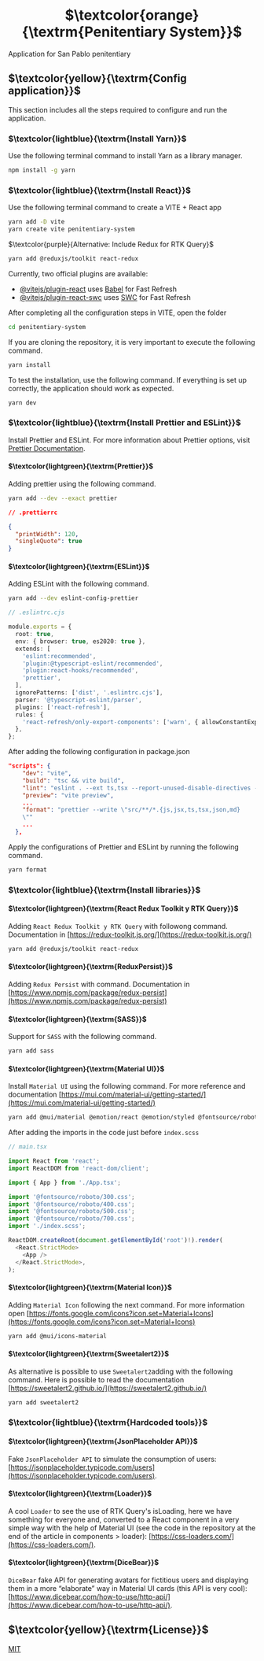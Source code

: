 # <center> $\textcolor{orange}{\textrm{Penitentiary System}}$ </center>

Application for San Pablo penitentiary

## $\textcolor{yellow}{\textrm{Config application}}$

This section includes all the steps required to configure and run the application.

### $\textcolor{lightblue}{\textrm{Install Yarn}}$

Use the following terminal command to install Yarn as a library manager.

```bash
npm install -g yarn
```

### $\textcolor{lightblue}{\textrm{Install React}}$

Use the following terminal command to create a VITE + React app

```bash
yarn add -D vite
yarn create vite penitentiary-system
```

$\textcolor{purple}{Alternative: Include Redux for RTK Query}$

```bash
yarn add @reduxjs/toolkit react-redux
```

Currently, two official plugins are available:

- [@vitejs/plugin-react](https://github.com/vitejs/vite-plugin-react/blob/main/packages/plugin-react/README.md) uses [Babel](https://babeljs.io/) for Fast Refresh
- [@vitejs/plugin-react-swc](https://github.com/vitejs/vite-plugin-react-swc) uses [SWC](https://swc.rs/) for Fast Refresh

After completing all the configuration steps in VITE, open the folder

```bash
cd penitentiary-system
```

If you are cloning the repository, it is very important to execute the following command.

```bash
yarn install
```

To test the installation, use the following command. If everything is set up correctly, the application should work as expected.

```bash
yarn dev
```

### $\textcolor{lightblue}{\textrm{Install Prettier and ESLint}}$

Install Prettier and ESLint. For more information about Prettier options, visit [Prettier Documentation](https://prettier.io/docs/en/options).

#### $\textcolor{lightgreen}{\textrm{Prettier}}$

Adding prettier using the following command.

```bash
yarn add --dev --exact prettier
```

```json
// .prettierrc

{
  "printWidth": 120,
  "singleQuote": true
}
```

#### $\textcolor{lightgreen}{\textrm{ESLint}}$

Adding ESLint with the following command.

```bash
yarn add --dev eslint-config-prettier
```

```typescript
// .eslintrc.cjs

module.exports = {
  root: true,
  env: { browser: true, es2020: true },
  extends: [
    'eslint:recommended',
    'plugin:@typescript-eslint/recommended',
    'plugin:react-hooks/recommended',
    'prettier',
  ],
  ignorePatterns: ['dist', '.eslintrc.cjs'],
  parser: '@typescript-eslint/parser',
  plugins: ['react-refresh'],
  rules: {
    'react-refresh/only-export-components': ['warn', { allowConstantExport: true }],
  },
};
```

After adding the following configuration in package.json

```json
"scripts": {
    "dev": "vite",
    "build": "tsc && vite build",
    "lint": "eslint . --ext ts,tsx --report-unused-disable-directives --max-warnings 0",
    "preview": "vite preview",
    ...
    "format": "prettier --write \"src/**/*.{js,jsx,ts,tsx,json,md}
    \""
    ...
  },
```

Apply the configurations of Prettier and ESLint by running the following command.

```bash
yarn format
```

### $\textcolor{lightblue}{\textrm{Install libraries}}$

#### $\textcolor{lightgreen}{\textrm{React Redux Toolkit y RTK Query}}$

Adding `React Redux Toolkit y RTK Query` with followong command. Documentation in [https://redux-toolkit.js.org/](https://redux-toolkit.js.org/)

```bash
yarn add @reduxjs/toolkit react-redux
```

#### $\textcolor{lightgreen}{\textrm{ReduxPersist}}$

Adding `Redux Persist` with command. Documentation in [https://www.npmjs.com/package/redux-persist](https://www.npmjs.com/package/redux-persist)

#### $\textcolor{lightgreen}{\textrm{SASS}}$

Support for `SASS` with the following command.

```bash
yarn add sass
```

#### $\textcolor{lightgreen}{\textrm{Material UI}}$

Install `Material UI` using the following command. For more reference and documentation [https://mui.com/material-ui/getting-started/](https://mui.com/material-ui/getting-started/)

```bash
yarn add @mui/material @emotion/react @emotion/styled @fontsource/roboto
```

After adding the imports in the code just before `index.scss`

```typescript
// main.tsx

import React from 'react';
import ReactDOM from 'react-dom/client';

import { App } from './App.tsx';

import '@fontsource/roboto/300.css';
import '@fontsource/roboto/400.css';
import '@fontsource/roboto/500.css';
import '@fontsource/roboto/700.css';
import './index.scss';

ReactDOM.createRoot(document.getElementById('root')!).render(
  <React.StrictMode>
    <App />
  </React.StrictMode>,
);
```

#### $\textcolor{lightgreen}{\textrm{Material Icon}}$

Adding `Material Icon` following the next command. For more information open [https://fonts.google.com/icons?icon.set=Material+Icons](https://fonts.google.com/icons?icon.set=Material+Icons)

```bash
yarn add @mui/icons-material
```

#### $\textcolor{lightgreen}{\textrm{Sweetalert2}}$

As alternative is possible to use `Sweetalert2`adding with the following command. Here is possible to read the documentation [https://sweetalert2.github.io/](https://sweetalert2.github.io/)

```bash
yarn add sweetalert2
```

### $\textcolor{lightblue}{\textrm{Hardcoded tools}}$

#### $\textcolor{lightgreen}{\textrm{JsonPlaceholder API}}$

Fake `JsonPlaceholder API` to simulate the consumption of users: [https://jsonplaceholder.typicode.com/users](https://jsonplaceholder.typicode.com/users).

#### $\textcolor{lightgreen}{\textrm{Loader}}$

A cool `Loader` to see the use of RTK Query's isLoading, here we have something for everyone and, converted to a React component in a very simple way with the help of Material UI (see the code in the repository at the end of the article in components > loader): [https://css-loaders.com/](https://css-loaders.com/).

#### $\textcolor{lightgreen}{\textrm{DiceBear}}$

`DiceBear` fake API for generating avatars for fictitious users and displaying them in a more “elaborate” way in Material UI cards (this API is very cool): [https://www.dicebear.com/how-to-use/http-api/](https://www.dicebear.com/how-to-use/http-api/).

## $\textcolor{yellow}{\textrm{License}}$

[MIT](https://choosealicense.com/licenses/mit/)
